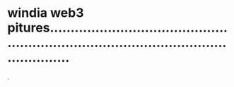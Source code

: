 # windia web3 pitures...............................................................................................................
.
